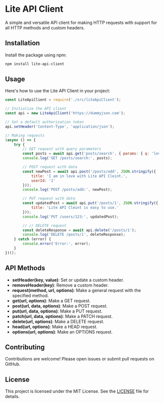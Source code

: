 
# Lite API Client

A simple and versatile API client for making HTTP requests with support for all HTTP methods and custom headers.

## Installation

Install the package using npm:

```bash
npm install lite-api-client
```


## Usage

Here's how to use the Lite API Client in your project:

```javascript
const LiteApiClient = require('./src/liteApiClient');

// Initialize the API client
const api = new LiteApiClient('https://dummyjson.com');

// Set a default authorization token
api.setHeader('Content-Type', 'application/json');

// Making requests
(async () => {
    try {
        // GET request with query parameters
        const posts = await api.get('posts/search', { params: { q: 'love', limit: 1 } });
        console.log('GET /posts/search:', posts);

        // POST request with data
        const newPost = await api.post('/posts/add', JSON.stringify({
            title: 'I am in love with Lite API Cleint.',
            userId: '1'
        }));
        console.log('POST /posts/add:', newPost);

        // PUT request with data
        const updatedPost = await api.put('/posts/1', JSON.stringify({
            title: 'Lite API Cleint is easy to use.'
        }));
        console.log('PUT /users/123:', updatedPost);

        // // DELETE request
        const deleteResponse = await api.delete('/posts/1');
        console.log('DELETE /posts/1', deleteResponse);
    } catch (error) {
        console.error('Error:', error);
    }
})();
```

## API Methods

- **setHeader(key, value)**: Set or update a custom header.
- **removeHeader(key)**: Remove a custom header.
- **request(method, url, options)**: Make a general request with the specified method.
- **get(url, options)**: Make a GET request.
- **post(url, data, options)**: Make a POST request.
- **put(url, data, options)**: Make a PUT request.
- **patch(url, data, options)**: Make a PATCH request.
- **delete(url, options)**: Make a DELETE request.
- **head(url, options)**: Make a HEAD request.
- **options(url, options)**: Make an OPTIONS request.

## Contributing

Contributions are welcome! Please open issues or submit pull requests on GitHub.

## License

This project is licensed under the MIT License. See the [LICENSE](LICENSE) file for details.